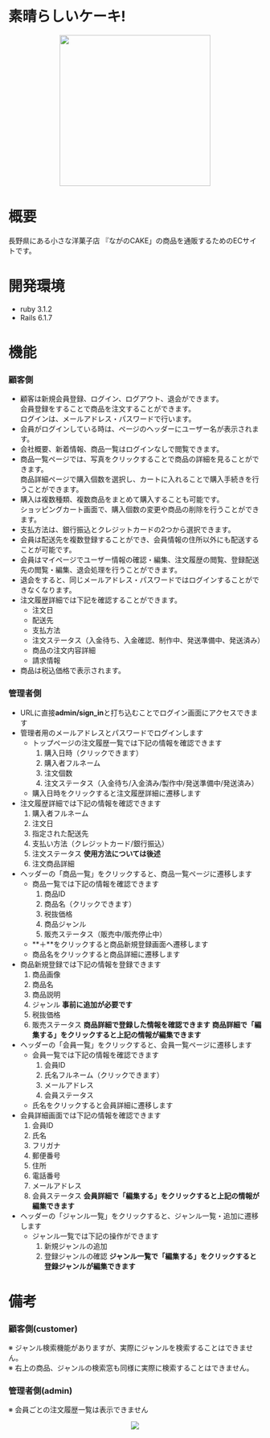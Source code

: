 # 素晴らしいケーキ!

<p align="center">
<img width="300" src="https://user-images.githubusercontent.com/110389642/192254334-a16f63ce-8ec3-462d-b25d-dbc5c4da1d73.png"/>
</p>

# 概要
長野県にある小さな洋菓子店
『ながのCAKE」の商品を通販するためのECサイトです。

# 開発環境
- ruby 3.1.2
- Rails 6.1.7

# 機能
### 顧客側
- 顧客は新規会員登録、ログイン、ログアウト、退会ができます。  
会員登録をすることで商品を注文することができます。  
ログインは、メールアドレス・パスワードで行います。
- 会員がログインしている時は、ページのヘッダーにユーザー名が表示されます。
- 会社概要、新着情報、商品一覧はログインなしで閲覧できます。
- 商品一覧ページでは、写真をクリックすることで商品の詳細を見ることができます。  
商品詳細ページで購入個数を選択し、カートに入れることで購入手続きを行うことができます。  
- 購入は複数種類、複数商品をまとめて購入することも可能です。  
ショッピングカート画面で、購入個数の変更や商品の削除を行うことができます。
- 支払方法は、銀行振込とクレジットカードの2つから選択できます。
- 会員は配送先を複数登録することができ、会員情報の住所以外にも配送することが可能です。
- 会員はマイページでユーザー情報の確認・編集、注文履歴の閲覧、登録配送先の閲覧・編集、退会処理を行うことができます。
- 退会をすると、同じメールアドレス・パスワードではログインすることができなくなります。
- 注文履歴詳細では下記を確認することができます。  
  - 注文日
  - 配送先
  - 支払方法
  - 注文ステータス（入金待ち、入金確認、制作中、発送準備中、発送済み）
  - 商品の注文内容詳細
  - 請求情報
- 商品は税込価格で表示されます。  

### 管理者側
- URLに直接**admin/sign_in**と打ち込むことでログイン画面にアクセスできます
- 管理者用のメールアドレスとパスワードでログインします
  - トップページの注文履歴一覧では下記の情報を確認できます
    1. 購入日時（クリックできます）
    2. 購入者フルネーム
    3. 注文個数
    4. 注文ステータス（入金待ち/入金済み/製作中/発送準備中/発送済み）
  - 購入日時をクリックすると注文履歴詳細に遷移します
- 注文履歴詳細では下記の情報を確認できます
  1. 購入者フルネーム
  2. 注文日
  3. 指定された配送先
  4. 支払い方法（クレジットカード/銀行振込）
  5. 注文ステータス **使用方法については後述**
  6. 注文商品詳細
- ヘッダーの「商品一覧」をクリックすると、商品一覧ページに遷移します
  - 商品一覧では下記の情報を確認できます
    1. 商品ID
    2. 商品名（クリックできます）
    3. 税抜価格
    4. 商品ジャンル
    5. 販売ステータス（販売中/販売停止中）
  - **＋**をクリックすると商品新規登録画面へ遷移します
  - 商品名をクリックすると商品詳細に遷移します
- 商品新規登録では下記の情報を登録できます
  1. 商品画像
  2. 商品名
  3. 商品説明
  4. ジャンル **事前に追加が必要です**
  5. 税抜価格
  6. 販売ステータス
  **商品詳細で登録した情報を確認できます**
  **商品詳細で「編集する」をクリックすると上記の情報が編集できます**
- ヘッダーの「会員一覧」をクリックすると、会員一覧ページに遷移します
  - 会員一覧では下記の情報を確認できます
    1. 会員ID
    2. 氏名フルネーム（クリックできます）
    3. メールアドレス
    4. 会員ステータス
  - 氏名をクリックすると会員詳細に遷移します
- 会員詳細画面では下記の情報を確認できます
  1. 会員ID
  2. 氏名
  3. フリガナ
  4. 郵便番号
  5. 住所
  6. 電話番号
  7. メールアドレス
  8. 会員ステータス
  **会員詳細で「編集する」をクリックすると上記の情報が編集できます**
- ヘッダーの「ジャンル一覧」をクリックすると、ジャンル一覧・追加に遷移します
  - ジャンル一覧では下記の操作ができます
    1. 新規ジャンルの追加
    2. 登録ジャンルの確認
    **ジャンル一覧で「編集する」をクリックすると登録ジャンルが編集できます**

# 備考
### 顧客側(customer)
※ ジャンル検索機能がありますが、実際にジャンルを検索することはできません。  
※ 右上の商品、ジャンルの検索窓も同様に実際に検索することはできません。

###  管理者側(admin)
※ 会員ごとの注文履歴一覧は表示できません
<p align="center">
<img src="https://user-images.githubusercontent.com/110389642/192254038-b4ef1898-357a-40d6-90ee-5138fab173f8.png"/>
</p>
